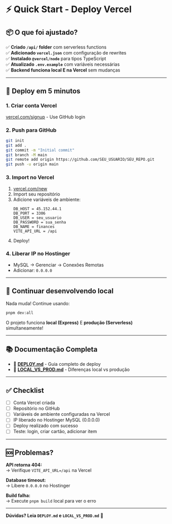 # ⚡ Quick Start - Deploy Vercel

## 📦 O que foi ajustado?

✅ **Criado `/api/` folder** com serverless functions  
✅ **Adicionado `vercel.json`** com configuração de rewrites  
✅ **Instalado `@vercel/node`** para tipos TypeScript  
✅ **Atualizado `.env.example`** com variáveis necessárias  
✅ **Backend funciona local E na Vercel** sem mudanças  

---

## 🚀 Deploy em 5 minutos

### 1. Criar conta Vercel
[vercel.com/signup](https://vercel.com/signup) - Use GitHub login

### 2. Push para GitHub
```bash
git init
git add .
git commit -m "Initial commit"
git branch -M main
git remote add origin https://github.com/SEU_USUARIO/SEU_REPO.git
git push -u origin main
```

### 3. Import no Vercel
1. [vercel.com/new](https://vercel.com/new)
2. Import seu repositório
3. Adicione variáveis de ambiente:
   ```
   DB_HOST = 45.152.44.1
   DB_PORT = 3306
   DB_USER = seu_usuario
   DB_PASSWORD = sua_senha
   DB_NAME = finances
   VITE_API_URL = /api
   ```
4. Deploy!

### 4. Liberar IP no Hostinger
- MySQL → Gerenciar → Conexões Remotas
- Adicionar: `0.0.0.0`

---

## 🔧 Continuar desenvolvendo local

Nada muda! Continue usando:
```bash
pnpm dev:all
```

O projeto funciona **local (Express)** E **produção (Serverless)** simultaneamente!

---

## 📚 Documentação Completa

- 📖 **[DEPLOY.md](./DEPLOY.md)** - Guia completo de deploy
- 🔄 **[LOCAL_VS_PROD.md](./LOCAL_VS_PROD.md)** - Diferenças local vs produção

---

## ✅ Checklist

- [ ] Conta Vercel criada
- [ ] Repositório no GitHub
- [ ] Variáveis de ambiente configuradas na Vercel
- [ ] IP liberado no Hostinger MySQL (0.0.0.0)
- [ ] Deploy realizado com sucesso
- [ ] Teste: login, criar cartão, adicionar item

---

## 🆘 Problemas?

**API retorna 404:**  
→ Verifique `VITE_API_URL=/api` na Vercel

**Database timeout:**  
→ Libere `0.0.0.0` no Hostinger

**Build falha:**  
→ Execute `pnpm build` local para ver o erro

---

**Dúvidas? Leia `DEPLOY.md` e `LOCAL_VS_PROD.md`** 🎯

